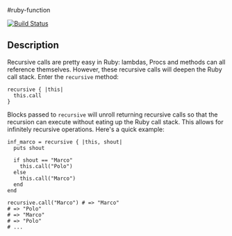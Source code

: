 #ruby-function

[![Build Status](https://travis-ci.org/seadowg/milo.png)](https://travis-ci.org/seadowg/milo.png?branch=master)

## Description

Recursive calls are pretty easy in Ruby: lambdas, Procs and methods can
all reference themselves. However, these recursive calls will deepen the
Ruby call stack. Enter the `recursive` method:

    recursive { |this|
      this.call
    }

Blocks passed to `recursive` will unroll returning recursive calls so
that the recursion can execute without eating up the Ruby call stack.
This allows for infinitely recursive operations. Here's a quick example:

    inf_marco = recursive { |this, shout|
      puts shout

      if shout == "Marco"
        this.call("Polo")
      else
        this.call("Marco")
      end
    end

    recursive.call("Marco") # => "Marco"
    # => "Polo"
    # => "Marco"
    # => "Polo"
    # ...
